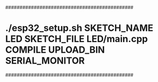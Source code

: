 #############################################
# ./esp32_setup.sh SKETCH_NAME LED SKETCH_FILE LED/main.cpp COMPILE UPLOAD_BIN SERIAL_MONITOR
#############################################
